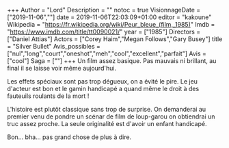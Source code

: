 +++
Author = "Lord"
Description = ""
notoc = true
VisionnageDate = ["2019-11-06",""]
date = 2019-11-06T22:03:09+01:00
editor = "kakoune"
Wikipedia = "https://fr.wikipedia.org/wiki/Peur_bleue_(film,_1985)"
Imdb = "https://www.imdb.com/title/tt0090021/"
year = ["1985"]
Directors = ["Daniel Attias"]
Actors = ["Corey Haim","Megan Follows","Gary Busey"]
title = "Silver Bullet"
Avis_possibles = ["nul","long","court","oneshot","meh","cool","excellent","parfait"]
Avis = ["cool"] 
Saga = [""]
+++
Un film assez basique.
Pas mauvais ni brillant, au final il se laisse voir même aujourd'hui.

Les effets spéciaux sont pas trop dégueux, on a évité le pire.
Le jeu d'acteur est bon et le gamin handicapé a quand même le droit à des fauteuils roulants de la mort !

L'histoire est plutôt classique sans trop de surprise.
On demanderai au premier venu de pondre un scénar de film de loup-garou on obtiendrai un truc assez proche.
La seule originalité est d'avoir un enfant handicapé.

Bon… bha… pas grand chose de plus à dire.
